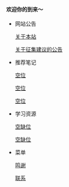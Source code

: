 #### 欢迎你的到来～

- 网站公告

  [关于本站](Notice/1)
  
  [关于征集建议的公告](Notice/2)

- 推荐笔记

  [空位]()
  
  [空位]()
  
  [空位]()

- 学习资源

  [空缺位]()
  
  [空缺位]()

- 菜单

  [鸣谢](thanks)
  
  [联系](ask)
